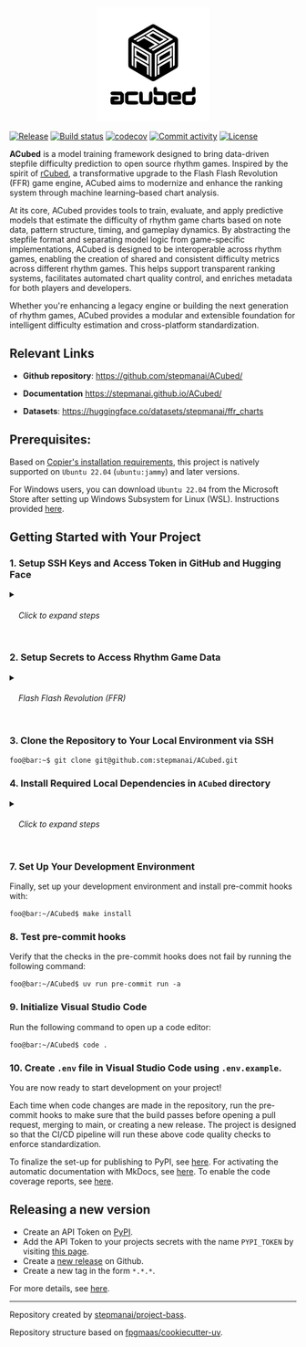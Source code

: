 <div align="center">
    <picture>
        <source srcset="assets/logo/dark-mode/acubed.png"  media="(prefers-color-scheme: dark)">
        <img src="assets/logo/no-dark-mode/acubed.png" alt="Logo" width="200px" height=auto>
    </picture>
</div>

[![Release](https://img.shields.io/github/v/release/stepmanai/ACubed)](https://img.shields.io/github/v/release/stepmanai/ACubed)
[![Build status](https://img.shields.io/github/actions/workflow/status/stepmanai/ACubed/main.yml?branch=main)](https://github.com/stepmanai/ACubed/actions/workflows/main.yml?query=branch%3Amain)
[![codecov](https://codecov.io/gh/stepmanai/ACubed/branch/main/graph/badge.svg)](https://codecov.io/gh/stepmanai/ACubed)
[![Commit activity](https://img.shields.io/github/commit-activity/m/stepmanai/ACubed)](https://img.shields.io/github/commit-activity/m/stepmanai/ACubed)
[![License](https://img.shields.io/github/license/stepmanai/ACubed)](https://img.shields.io/github/license/stepmanai/ACubed)

**ACubed** is a model training framework designed to bring data-driven stepfile difficulty prediction to open source rhythm games. Inspired by the spirit of [rCubed](https://github.com/flashflashrevolution/rCubed), a transformative upgrade to the Flash Flash Revolution (FFR) game engine, ACubed aims to modernize and enhance the ranking system through machine learning–based chart analysis.

At its core, ACubed provides tools to train, evaluate, and apply predictive models that estimate the difficulty of rhythm game charts based on note data, pattern structure, timing, and gameplay dynamics. By abstracting the stepfile format and separating model logic from game-specific implementations, ACubed is designed to be interoperable across rhythm games, enabling the creation of shared and consistent difficulty metrics across different rhythm games. This helps support transparent ranking systems, facilitates automated chart quality control, and enriches metadata for both players and developers.

Whether you're enhancing a legacy engine or building the next generation of rhythm games, ACubed provides a modular and extensible foundation for intelligent difficulty estimation and cross-platform standardization.

## Relevant Links

- **Github repository**: <https://github.com/stepmanai/ACubed/>
- **Documentation** <https://stepmanai.github.io/ACubed/>

- **Datasets**: <https://huggingface.co/datasets/stepmanai/ffr_charts>

## Prerequisites:

Based on [Copier's installation requirements](https://github.com/copier-org/copier?tab=readme-ov-file#installation), this project is natively supported on `Ubuntu 22.04` (`ubuntu:jammy`) and later versions.

For Windows users, you can download `Ubuntu 22.04` from the Microsoft Store after setting up Windows Subsystem for Linux (WSL). Instructions provided [here](https://learn.microsoft.com/en-us/windows/wsl/install).

## Getting Started with Your Project

### 1. Setup SSH Keys and Access Token in GitHub and Hugging Face

<details>
‎<summary><h6>‎ ‎ ‎ ‎ Click to expand steps</h6></summary>

#### a) Generate a new SSH key (if you don't have one)

```console
foo@bar:~$ ssh-keygen -t ed25519 -C "your_email@example.com"
Your identification has been saved in /home/foo/.ssh/id_ed25519
Your public key has been saved in /home/foo/.ssh/id_ed25519.pub
The key fingerprint is:
SHA256:AbCdEfGhIjKlMnOpQrStUvWxYz1234567890abcdEFG your_email@example.com
The key's randomart image is:
+--[ED25519 256]--+
|     ..++o.      |
|    ..oo+oo      |
|    o.oo+o       |
|   o ..+o        |
|  . +.S          |
|   o =           |
|    E .          |
|                 |
|                 |
+----[SHA256]-----+
```

#### b) Start the SSH agent and add the key.

```console
foo@bar:~$ eval "$(ssh-agent -s)"
Agent pid 111
foo@bar:~$ ssh-add ~/.ssh/id_ed25519
Identity added: /home/foo/.ssh/id_ed25519 (your_email@example.com)
```

#### c) Copy the public key to clipboard.

```console
foo@bar:~$ cat ~/.ssh/id_ed25519.pub
ssh-ed25519 AAAAC3NzaC1lZDI1NTE5AAAAIFakeDummyKeyForTestingPurposesOnly1234567890 your_email@example.com
```

#### d) Add public key to [GitHub](https://github.com/settings/keys) and [Hugging Face](https://huggingface.co/settings/keys).

#### e) Verify SSH setup:

```console
foo@bar:~$ ssh -T git@github.com
Hi foo! You've successfully authenticated, but GitHub does not provide shell access.
foo@bar:~$ ssh -T git@hf.co
Hi foo, welcome to Hugging Face.
```

#### f) [Create User Access Token](https://huggingface.co/settings/tokens) in Hugging Face.

</details>

### 2. Setup Secrets to Access Rhythm Game Data

<details>
<summary><h6>‎ ‎ ‎ ‎ Flash Flash Revolution (FFR)</h6></summary>

#### a) Request API Key to access [FFR's API](https://www.flashflashrevolution.com/api/).

Make sure to log in [Flash Flash Revolution](https://www.flashflashrevolution.com/) before requesting for a User API Key.

<img width="1778" height="488" alt="image" src="https://github.com/user-attachments/assets/4c6a6537-4e81-4117-9101-3ccb57804a34" />

</details>

### 3. Clone the Repository to Your Local Environment via SSH

```console
foo@bar:~$ git clone git@github.com:stepmanai/ACubed.git
```

### 4. Install Required Local Dependencies in `ACubed` directory

<details>
‎<summary><h6>‎ ‎ ‎ ‎ Click to expand steps</h6></summary>

#### a) Install necessary Ubuntu packages via `apt` package manager.

- `make`: Tool for building and compiling software using Makefiles.
- `python3-pip`: Installs and manages Python 3 packages from the Python Package Index (PyPI).
- `jq`: Command-line utility for parsing, filtering, and manipulating JSON data.
- `git-lfs`: Git extension for versioning large files efficiently.

```console
foo@bar:~/ACubed$ sudo apt update
foo@bar:~/ACubed$ sudo apt install -y make python3-pip jq git-lfs
```

#### b) Install `uv`.

- `uv`: A fast Python package manager and build tool designed as a drop-in replacement for pip, pip-tools, and virtualenv.

```console
foo@bar:~/ACubed$ wget -qO- https://astral.sh/uv/install.sh | sh
foo@bar:~/ACubed$ source $HOME/.local/bin/env
```

#### c) Initialize `git lfs`.

```console
foo@bar:~/ACubed$ curl -s https://packagecloud.io/install/repositories/github/git-lfs/script.deb.sh | sudo bash
foo@bar:~/ACubed$ git lfs install
```

</details>

### 7. Set Up Your Development Environment

Finally, set up your development environment and install pre-commit hooks with:

```console
foo@bar:~/ACubed$ make install
```

### 8. Test pre-commit hooks

Verify that the checks in the pre-commit hooks does not fail by running the following command:

```console
foo@bar:~/ACubed$ uv run pre-commit run -a
```

### 9. Initialize Visual Studio Code

Run the following command to open up a code editor:

```console
foo@bar:~/ACubed$ code .
```

### 10. Create `.env` file in Visual Studio Code using `.env.example`.

You are now ready to start development on your project!

Each time when code changes are made in the repository, run the pre-commit hooks to make sure that the build passes before opening a pull request, merging to main, or creating a new release. The project is designed so that the CI/CD pipeline will run these above code quality checks to enforce standardization.

To finalize the set-up for publishing to PyPI, see [here](https://fpgmaas.github.io/cookiecutter-uv/features/publishing/#set-up-for-pypi).
For activating the automatic documentation with MkDocs, see [here](https://fpgmaas.github.io/cookiecutter-uv/features/mkdocs/#enabling-the-documentation-on-github).
To enable the code coverage reports, see [here](https://fpgmaas.github.io/cookiecutter-uv/features/codecov/).

## Releasing a new version

- Create an API Token on [PyPI](https://pypi.org/).
- Add the API Token to your projects secrets with the name `PYPI_TOKEN` by visiting [this page](https://github.com/stepmanai/ACubed/settings/secrets/actions/new).
- Create a [new release](https://github.com/stepmanai/ACubed/releases/new) on Github.
- Create a new tag in the form `*.*.*`.

For more details, see [here](https://fpgmaas.github.io/cookiecutter-uv/features/cicd/#how-to-trigger-a-release).

---

Repository created by [stepmanai/project-bass](https://github.com/stepmanai/project-bass).

Repository structure based on [fpgmaas/cookiecutter-uv](https://github.com/fpgmaas/cookiecutter-uv).

